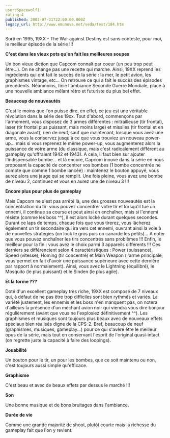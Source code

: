 ```yaml
---
user:Spacewolf1
rating:4
published: 2003-07-31T22:00:00.000Z
legacy_url: http://www.emunova.net/veda/test/184.htm
---
```

Sorti en 1995, 19XX - The War against Destiny est sans conteste, pour moi, le meilleur épisode de la série !!!  

  

**C'est dans les vieux pots qu'on fait les meilleures soupes**  

Un bon vieux diction que Capcom connaît par coeur (un peu trop peut être...). On ne change pas une recette qui marche. Ainsi, 19XX reprend les ingrédients qui ont fait le succès de la série : la mer, le petit avion, les graphismes vintage, etc... On retrouve ce qui a fait le succès des épisodes précédents. Néanmoins, finie l'ambiance Seconde Guerre Mondiale, place à une nouvelle ambiance mêlant rétro et futuriste du plus bel effet.  

  

**Beaucoup de nouveautés**  

C'est le moins que l'on puisse dire, en effet, ce jeu est une véritable révolution dans la série des 19xx. Tout d'abord, commençons par l'armement, vous disposez de 3 armes différentes : mitrailleuse (tir frontal), laser (tir frontal plus puissant, mais moins large) et missiles (tir frontal et en diagonale avant), rien de neuf, sauf que maintenant, lorsque vous avez une arme, vous la conservez jusqu'à ce que vous trouviez un nouveau power-up... mais si vous reprenez le même power-up, vous augmenterez alors la puissance de votre arme (du classique, mais c'est radicalement différent au gameplay qu'offraient 1942 et 1943). A cela, il faut bien sur ajouter l'indispensable bombe... et là encore, Capcom innove dans la série en nous proposant la capacité de concentrer vos bombes (1 bombe concentrée ne compte que comme 1 bombe lancée) : maintenez le bouton appuyé, vous aurez alors une jauge qui se remplit. Une fois pleine, vous avez une bombe de niveau 2, continuez et vous en aurez une de niveau 3 !!!  

  

**Encore plus pour plus de gameplay**  

Mais Capcom ne s'est pas arrêté là, une des grosses nouveautés est la concentration du tir: vous pouvez concentrer votre tir et lorsqu'il tue un ennemi, il continue sa course et peut ainsi en enchaîner, mais si l'ennemi résiste (comme les boss ^^), il est alors locké durant quelques secondes. Durant ce laps de temps, chaque fois que vous tirerez, vous lâcherez également un tir secondaire qui ira vers cet ennemi, ouvrant ainsi la voie à de nouvelles stratégies (on lock le gros puis on canarde les petits)... A noter que vous pouvez enchaîner les tirs concentrés sans problèmes !!! Enfin, le meilleur pour la fin : vous avez le choix parmi 3 appareils différents !!! Ces derniers se différencient selon 4 caractéristiques : Power (puissance), Speed (vitesse), Homing (tir concentré) et Main Weapon (l'arme principale, vous permet en fait d'avoir une puissance supérieure avec cette dernière par rapport à normalement). Ainsi, vous avez le Lightning (équilibré), le Mosquito (le plus puissant) et le Sinden (le plus agile).  

  

**Et la forme ???**  

Doté d'un excellent gameplay très riche, 19XX est composé de 7 niveaux qui, à défaut de ne pas être trop difficiles sont bien rythmés et variés. La variété justement, les ennemis et les boss n'en manquent pas, on notera d'ailleurs la présence d'un méchant avion noir qui viendra vous dire bonjour régulièrement (avant que vous ne l'explosiez définitivement ^^). Les graphismes et musiques sont toujours plus beaux avec de nouveaux effets spéciaux bien réalisés digne de la CPS-2\. Bref, beaucoup de neuf (graphismes, musiques, gameplay...) pour ce qui s'avère être le meilleur opus de la série, mais tout en conservant l'esprit de l'original quasi-intact (on regrette juste la capacité à faire des loopings).  

  

  

**Jouabilité**  

Un bouton pour le tir, un pour les bombes, que ce soit maintenu ou non, c'est toujours aussi simple qu'efficace.  

**Graphisme**  

C'est beau et avec de beaux effets par dessus le marché !!!  

**Son**  

Une bonne musique et de bons bruitages dans l'ambiance.  

**Durée de vie**  

Comme une grande majorité de shoot, plutôt courte mais la richesse du gameplay fait que l'on y revient.